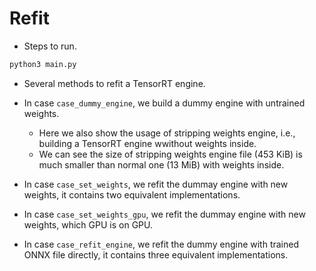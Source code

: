 # Refit

+ Steps to run.

```bash
python3 main.py
```

+ Several methods to refit a TensorRT engine.

+ In case `case_dummy_engine`, we build a dummy engine with untrained weights.
  + Here we also show the usage of stripping weights engine, i.e., building a TensorRT engine wwithout weights inside.
  + We can see the size of stripping weights engine file (453 KiB) is much smaller than normal one (13 MiB) with weights inside.

+ In case `case_set_weights`, we refit the dummay engine with new weights, it contains two equivalent implementations.

+ In case `case_set_weights_gpu`, we refit the dummay engine with new weights, which GPU is on GPU.

+ In case `case_refit_engine`, we refit the dummy engine with trained ONNX file directly, it contains three equivalent implementations.
